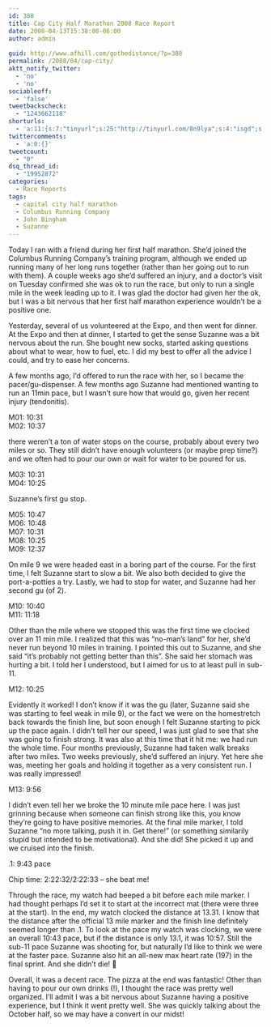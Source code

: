```yaml
---
id: 388
title: Cap City Half Marathon 2008 Race Report
date: 2008-04-13T15:38:00-06:00
author: admin
  
guid: http://www.afhill.com/gothedistance/?p=388
permalink: /2008/04/cap-city/
aktt_notify_twitter:
  - 'no'
  - 'no'
sociableoff:
  - 'false'
tweetbackscheck:
  - "1243662118"
shorturls:
  - 'a:11:{s:7:"tinyurl";s:25:"http://tinyurl.com/8n9lya";s:4:"isgd";s:17:"http://is.gd/fB52";s:5:"bitly";s:18:"http://bit.ly/NoQ7";s:5:"snipr";s:22:"http://snipr.com/9w3ra";s:5:"snurl";s:22:"http://snurl.com/9w3ra";s:7:"snipurl";s:24:"http://snipurl.com/9w3ra";s:4:"trim";s:17:"http://tr.im/55n7";s:5:"adjix";s:207:"(10 Jan 2008 temporary restriction: API requires valid partnerID or partnerEmail key in request. Contact us if this affects you.) Invalid Adjix request. API documentation @ http://web.adjix.com/AdjixAPI.html";s:4:"advu";s:203:"(10 Jan 2008 temporary restriction: API requires valid partnerID or partnerEmail key in request. Contact us if this affects you.) Invalid Adjix request. API documentation @ http://web.ad.vu/AdjixAPI.html";s:4:"zima";s:17:"http://zi.ma/6f3b";s:9:"permalink";s:53:"http://www.afhill.com/gothedistance/2008/04/cap-city/";}'
twittercomments:
  - 'a:0:{}'
tweetcount:
  - "0"
dsq_thread_id:
  - "19952872"
categories:
  - Race Reports
tags:
  - capital city half marathon
  - Columbus Running Company
  - John Bingham
  - Suzanne
---
```

Today I ran with a friend during her first half marathon. She&#8217;d joined the Columbus Running Company&#8217;s training program, although we ended up running many of her long runs together (rather than her going out to run with them). A couple weeks ago she&#8217;d suffered an injury, and a doctor&#8217;s visit on Tuesday confirmed she was ok to run the race, but only to run a single mile in the week leading up to it. I was glad the doctor had given her the ok, but I was a bit nervous that her first half marathon experience wouldn&#8217;t be a positive one. 

Yesterday, several of us volunteered at the Expo, and then went for dinner. At the Expo and then at dinner, I started to get the sense Suzanne was a bit nervous about the run. She bought new socks, started asking questions about what to wear, how to fuel, etc. I did my best to offer all the advice I could, and try to ease her concerns. 

A few months ago, I&#8217;d offered to run the race with her, so I became the pacer/gu-dispenser. A few months ago Suzanne had mentioned wanting to run an 11min pace, but I wasn&#8217;t sure how that would go, given her recent injury (tendonitis). 

M01: 10:31  
M02: 10:37

there weren&#8217;t a ton of water stops on the course, probably about every two miles or so. They still didn&#8217;t have enough volunteers (or maybe prep time?) and we often had to pour our own or wait for water to be poured for us. 

M03: 10:31  
M04: 10:25 

Suzanne&#8217;s first gu stop. 

M05: 10:47  
M06: 10:48  
M07: 10:31  
M08: 10:25  
M09: 12:37

On mile 9 we were headed east in a boring part of the course. For the first time, I felt Suzanne start to slow a bit. We also both decided to give the port-a-potties a try. Lastly, we had to stop for water, and Suzanne had her second gu (of 2).

M10: 10:40  
M11: 11:18

Other than the mile where we stopped this was the first time we clocked over an 11 min mile. I realized that this was &#8220;no-man&#8217;s land&#8221; for her, she&#8217;d never run beyond 10 miles in training. I pointed this out to Suzanne, and she said &#8220;it&#8217;s probably not getting better than this&#8221;. She said her stomach was hurting a bit. I told her I understood, but I aimed for us to at least pull in sub-11. 

M12: 10:25

Evidently it worked! I don&#8217;t know if it was the gu (later, Suzanne said she was starting to feel weak in mile 9), or the fact we were on the homestretch back towards the finish line, but soon enough I felt Suzanne starting to pick up the pace again. I didn&#8217;t tell her our speed, I was just glad to see that she was going to finish strong. It was also at this time that it hit me: we had run the whole time. Four months previously, Suzanne had taken walk breaks after two miles. Two weeks previously, she&#8217;d suffered an injury. Yet here she was, meeting her goals and holding it together as a very consistent run. I was really impressed!

M13: 9:56

I didn&#8217;t even tell her we broke the 10 minute mile pace here. I was just grinning because when someone can finish strong like this, you know they&#8217;re going to have positive memories. At the final mile marker, I told Suzanne &#8220;no more talking, push it in. Get there!&#8221; (or something similarily stupid but intended to be motivational). And she did! She picked it up and we cruised into the finish. 

.1: 9:43 pace

Chip time: 2:22:32/2:22:33 &#8211; she beat me!

Through the race, my watch had beeped a bit before each mile marker. I had thought perhaps I&#8217;d set it to start at the incorrect mat (there were three at the start). In the end, my watch clocked the distance at 13.31. I know that the distance after the official 13 mile marker and the finish line definitely seemed longer than .1. To look at the pace my watch was clocking, we were an overall 10:43 pace, but if the distance is only 13.1, it was 10:57. Still the sub-11 pace Suzanne was shooting for, but naturally I&#8217;d like to think we were at the faster pace. Suzanne also hit an all-new max heart rate (197) in the final sprint. And she didn&#8217;t die! 🙂

Overall, it was a decent race. The pizza at the end was fantastic! Other than having to pour our own drinks (!), I thought the race was pretty well organized. I&#8217;ll admit I was a bit nervous about Suzanne having a positive experience, but I think it went pretty well. She was quickly talking about the October half, so we may have a convert in our midst!